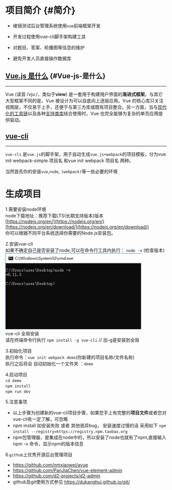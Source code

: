 # 项目简介 {#简介}

* 棱镜测试后台管理系统使用`vue`前端框架开发

* 开发过程使用vue-cli脚手架构建工具

* 对题目、答案、轮播图等信息的维护

* 避免开发人员直接操作数据库

## [Vue.js 是什么](https://cn.vuejs.org/v2/guide/#Vue-js-是什么) {#Vue-js-是什么}

---

Vue \(读音 /vjuː/，类似于**view**\) 是一套用于构建用户界面的**渐进式框架**。与其它大型框架不同的是，Vue 被设计为可以自底向上逐层应用。Vue 的核心库只关注视图层，不仅易于上手，还便于与第三方库或既有项目整合。另一方面，当与[现代化的工具链](https://cn.vuejs.org/v2/guide/single-file-components.html)以及各种[支持类库](https://github.com/vuejs/awesome-vue#libraries--plugins)结合使用时，Vue 也完全能够为复杂的单页应用提供驱动。

## [vue-cli](https://blog.csdn.net/qq_35574915/article/details/76060997)

---

`vue-cli` 是`vue.js`的脚手架，用于自动生成`vue.js+webpack`的项目模板，分为vue init webpack-simple 项目名 和vue init webpack 项目名 两种。

当然首先你的安装`vue`,`node`, `(webpack)`等一些必要的环境

# 生成项目

1.需要安装node环境  
node下载地址：推荐下载LTS\(长期支持版本\)版本  
[https://nodejs.org/en/](https://nodejs.org/en/)  
[https://nodejs.org/en/download/](https://nodejs.org/en/download/)  
你可以根据不同平台系统选择你需要的Node.js安装包。

2.安装vue-cli  
如果不确定自己是否安装了node,可以在命令行工具内执行： `node -v`  \(检查版本\)  
![](/assets/import.png)  
vue-cli 全局安装  
请在终端命令行执行 `npm install -g vue-cli`    // 加-g是安装到全局

3.初始化项目  
执行命令：`vue init webpack demo`\(你新建的项目名称/文件名称\)  
执行之后将会 自动初始化一个文件夹 ：`demo`

4.启动项目  
`cd demo`  
`npm install`  
`npm run dev`

5.注意事项

* 以上步骤为创建新的vue-cli项目步骤，如果您手上有完整的**项目文件**或者您对vue-cli有一定了解，可忽略
* npm install 如安装失败 或者 其他诡异bug， 安装速度过慢的话 采用如下 `npm install --registry=https://registry.npm.taobao.org`
* npm包管理器，是集成在node中的，所以安装了node也就有了npm,直接输入 npm -v 命令，显示npm的版本信息

6.`github`上优秀开源后台管理项目

* https://github.com/nmxiaowei/avue
* https://github.com/PanJiaChen/vue-element-admin
* https://github.com/d2-projects/d2-admin
* github及git使用方式参见 https://dukanghui.github.io/git/   







